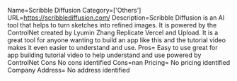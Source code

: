 Name=Scribble Diffusion
Category=['Others']
URL=https://scribblediffusion.com/
Description=Scribble Diffusion is an AI tool that helps to turn sketches into refined images. It is powered by the ControlNet created by Lyumin Zhang Replicate Vercel and Upload. It is a great tool for anyone wanting to build an app like this and the tutorial video makes it even easier to understand and use.
Pros= Easy to use great for app building tutorial video to help understand and use powered by ControlNet Cons No cons identified 
Cons=nan
Pricing= No pricing identified 
Company Address= No address identified
